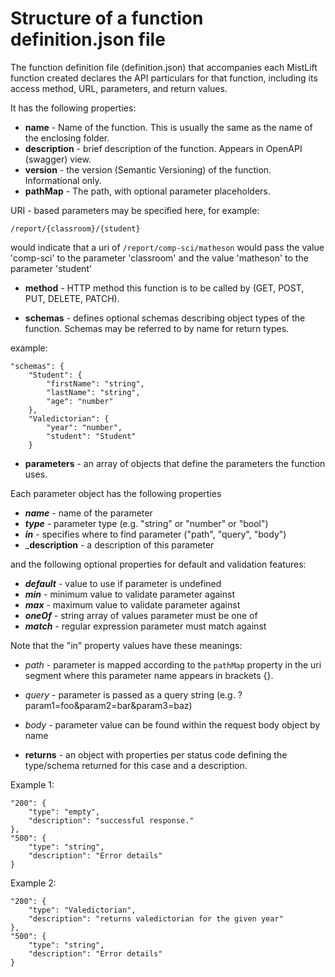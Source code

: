 # Structure of a function definition.json file

The function definition file (definition.json) that accompanies each MistLift function created declares the API particulars
for that function, including its access method, URL, parameters, and return values.

It has the following properties:

- __name__ - Name of the function. This is usually the same as the name of the enclosing folder.
- __description__ - brief description of the function. Appears in OpenAPI (swagger) view.
- __version__ - the version (Semantic Versioning) of the function. Informational only.
- __pathMap__ - The path, with optional parameter placeholders.

URI - based parameters may be specified here, for example:

`/report/{classroom}/{student}`

would indicate that a uri of `/report/comp-sci/matheson` would pass the value 'comp-sci' to the parameter 'classroom'
and the value 'matheson' to the parameter 'student'

- __method__ - HTTP method this function is to be called by (GET, POST, PUT, DELETE, PATCH). 

- __schemas__ - defines optional schemas describing object types of the function. Schemas may be referred to by name for return types.

example:

    "schemas": {
        "Student": {
            "firstName": "string",
            "lastName": "string",
            "age": "number"
        },
        "Valedictorian": {
            "year": "number",
            "student": "Student"
        }


- __parameters__ - an array of objects that define the parameters the function uses.

Each parameter object has the following properties
- ___name___ - name of the parameter
- ___type___ - parameter type (e.g. "string" or "number" or "bool")
- ___in___ - specifies where to find parameter ("path", "query", "body")
- ___description__ - a description of this parameter

and the following optional properties for default and validation features:

- ___default___ - value to use if parameter is undefined
- ___min___ - minimum value to validate parameter against
- ___max___ - maximum value to validate parameter against
- ___oneOf___ - string array of values parameter must be one of
- ___match___ - regular expression parameter must match against


Note that the "in" property values have these meanings:
- _path_ - parameter is mapped according to the `pathMap` property in the uri segment where this parameter name appears in brackets {}.
- _query_ - parameter is passed as a query string (e.g. ?param1=foo&param2=bar&param3=baz)
- _body_ - parameter value can be found within the request body object by name

- __returns__ - an object with properties per status code defining the type/schema returned for this case and a description.

Example 1:

    "200": {
        "type": "empty",
        "description": "successful response."
    },
    "500": {
        "type": "string",
        "description": "Error details"
    }

Example 2:

    "200": {
        "type": "Valedictorian",
        "description": "returns valedictorian for the given year"
    },
    "500": {
        "type": "string",
        "description": "Error details"
    }

